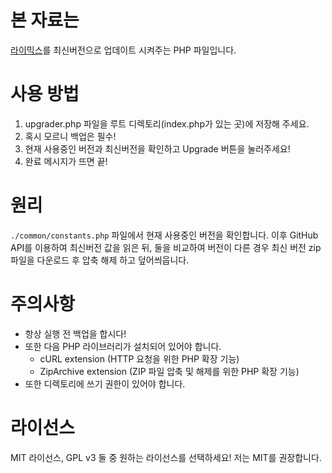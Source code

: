 # 본 자료는
[라이믹스](https://github.com/rhymix/rhymix)를 최신버전으로 업데이트 시켜주는 PHP 파일입니다.

# 사용 방법
1. upgrader.php 파일을 루트 디렉토리(index.php가 있는 곳)에 저장해 주세요.
2. 혹시 모르니 백업은 필수!
3. 현재 사용중인 버전과 최신버전을 확인하고 Upgrade 버튼을 눌러주세요!
4. 완료 메시지가 뜨면 끝!

# 원리
<code>./common/constants.php</code> 파일에서 현재 사용중인 버전을 확인합니다. 이후 GitHub API를 이용하여 최신버전 값을 읽은 뒤, 둘을 비교하여 버전이 다른 경우 최신 버전 zip 파일을 다운로드 후 압축 해제 하고 덮어씌웁니다.

# 주의사항
* 항상 실행 전 백업을 합시다!
* 또한 다음 PHP 라이브러리가 설치되어 있어야 합니다.
  - cURL extension (HTTP 요청을 위한 PHP 확장 기능)
  - ZipArchive extension (ZIP 파일 압축 및 해제를 위한 PHP 확장 기능)
* 또한 디렉토리에 쓰기 권한이 있어야 합니다.

# 라이선스
MIT 라이선스, GPL v3 둘 중 원하는 라이선스를 선택하세요! 저는 MIT를 권장합니다.